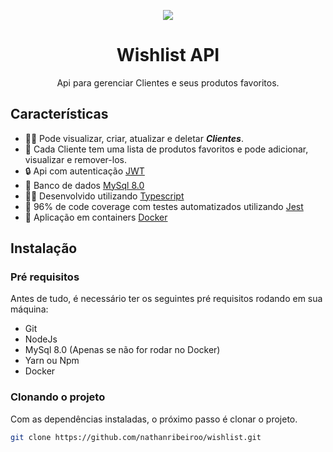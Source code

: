 <p align="center">
  <img src="https://i.ibb.co/gTpRdPz/wishlist-1.png">
</p>

<h1 align="center">Wishlist API</h1>

<p align="center">
  Api para gerenciar Clientes e seus produtos favoritos.
</p>

## Características

* 👨🏻 Pode visualizar, criar, atualizar e deletar ***Clientes***.
* 📓 Cada Cliente tem uma lista de produtos favoritos e pode adicionar, visualizar e remover-los.
* 🔒 Api com autenticação [JWT](https://jwt.io/)
* 🐬 Banco de dados [MySql 8.0](https://dev.mysql.com/doc/relnotes/mysql/8.0/en/)
* ✍🏼 Desenvolvido utilizando [Typescript](https://www.typescriptlang.org/)
* 🧪 96% de code coverage com testes automatizados utilizando [Jest](https://jestjs.io/)
* 🐳 Aplicação em containers [Docker](https://www.docker.com/)

## Instalação

### Pré requisitos

Antes de tudo, é necessário ter os seguintes pré requisitos rodando em sua máquina:

* Git
* NodeJs
* MySql 8.0 (Apenas se não for rodar no Docker)
* Yarn ou Npm
* Docker

### Clonando o projeto

Com as dependências instaladas, o próximo passo é clonar o projeto.

```sh
git clone https://github.com/nathanribeiroo/wishlist.git
```



